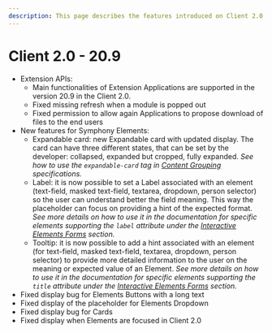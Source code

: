 ```yaml
---
description: This page describes the features introduced on Client 2.0 (20.9) version
---
```


# Client 2.0 - 20.9

* Extension APIs:
  * Main functionalities of Extension Applications are supported in the version 20.9 in the Client 2.0.
  * Fixed missing refresh when a module is popped out
  * Fixed permission to allow again Applications to propose download of files to the end users
* New features for Symphony Elements:
  * Expandable card: new Expandable card with updated display. The card can have three different states, that can be set by the developer: collapsed, expanded but cropped, fully expanded. _See how to use the `expandable-card` tag in_ [_Content Grouping_](../../../bots/messages/overview-of-messageml/messageml-basic-format-tags/content-grouping.md) _specifications._
  * Label: it is now possible to set a Label associated with an element (text-field, masked text-field, textarea, dropdown, person selector) so the user can understand better the field meaning. This way the placeholder can focus on providing a hint of the expected format. _See more details on how to use it in the documentation for specific elements supporting the `label` attribute under the_ [_Interactive Elements Forms_](../../../bots/messages/overview-of-messageml/symphony-elements-1/) _section._
  * Tooltip: it is now possible to add a hint associated with an element (for text-field, masked text-field, textarea, dropdown, person selector) to provide more detailed information to the user on the meaning or expected value of an Element. _See more details on how to use it in the documentation for specific elements supporting the `title` attribute under the_ [_Interactive Elements Forms_](../../../bots/messages/overview-of-messageml/symphony-elements-1/) _section._
* Fixed display bug for Elements Buttons with a long text
* Fixed display of the placeholder for Elements Dropdown
* Fixed display bug for Cards
* Fixed display when Elements are focused in Client 2.0
